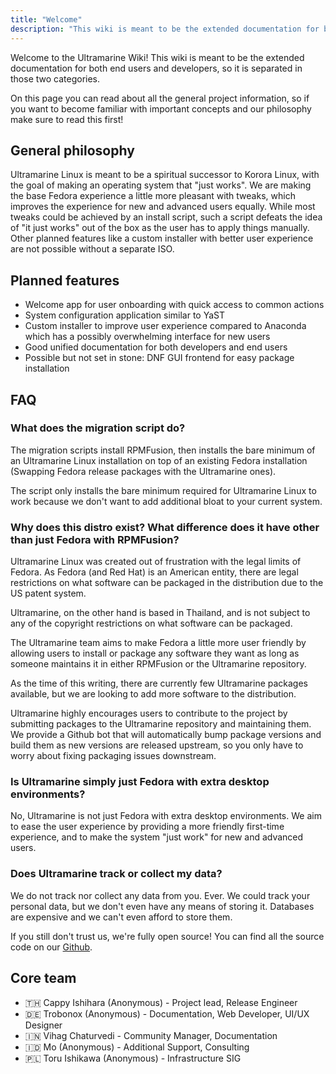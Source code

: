 ```yaml
---
title: "Welcome"
description: "This wiki is meant to be the extended documentation for both end users and developers, so it is separated in those two categories."
---
```


Welcome to the Ultramarine Wiki! This wiki is meant to be the extended documentation for both end users and developers, so it is separated in those two categories.

On this page you can read about all the general project information, so if you want to become familiar with important concepts and our philosophy make sure to read this first!

## General philosophy
Ultramarine Linux is meant to be a spiritual successor to Korora Linux, with the goal of making an operating system that "just works". We are making the base Fedora experience a little more pleasant with tweaks, which improves the experience for new and advanced users equally. 
While most tweaks could be achieved by an install script, such a script defeats the idea of "it just works" out of the box as the user has to apply things manually. Other planned features like a custom installer with better user experience are not possible without a separate ISO.

## Planned features
- Welcome app for user onboarding with quick access to common actions
- System configuration application similar to YaST
- Custom installer to improve user experience compared to Anaconda which has a possibly overwhelming interface for new users
- Good unified documentation for both developers and end users
- Possible but not set in stone: DNF GUI frontend for easy package installation

## FAQ
### What does the migration script do?

The migration scripts install RPMFusion, then installs the bare minimum of an Ultramarine Linux installation on top of an existing Fedora installation (Swapping Fedora release packages with the Ultramarine ones).

The script only installs the bare minimum required for Ultramarine Linux to work because we don't want to add additional bloat to your current system.

### Why does this distro exist? What difference does it have other than just Fedora with RPMFusion?

Ultramarine Linux was created out of frustration with the legal limits of Fedora. As Fedora (and Red Hat) is an American entity, there are legal restrictions on what software can be
packaged in the distribution due to the US patent system.

Ultramarine, on the other hand is based in Thailand, and is not subject to any of the copyright restrictions on what software can be packaged.

The Ultramarine team aims to make Fedora a little more user friendly by allowing users to install or package any software they want as long as someone maintains it in either RPMFusion or the Ultramarine repository.

As the time of this writing, there are currently few Ultramarine packages available, but we are looking to add more software to the distribution.

Ultramarine highly encourages users to contribute to the project by submitting packages to the Ultramarine repository and maintaining them. We provide a Github bot that will automatically bump package versions and build them as new versions are released upstream, so you only have to worry about fixing packaging issues downstream.

### Is Ultramarine simply just Fedora with extra desktop environments?

No, Ultramarine is not just Fedora with extra desktop environments. We aim to ease the user experience by providing a more friendly first-time experience, and to make the system "just work" for new and advanced users.

### Does Ultramarine track or collect my data?

We do not track nor collect any data from you. Ever. We could track your personal data, but we don't even have any means of storing it.
Databases are expensive and we can't even afford to store them.

If you still don't trust us, we're fully open source! You can find all the source code on our [Github](https://github.com/Ultramarine-Linux).

## Core team
- 🇹🇭 Cappy Ishihara (Anonymous) - Project lead, Release Engineer
- 🇩🇪 Trobonox (Anonymous) - Documentation, Web Developer, UI/UX Designer
- 🇮🇳 Vihag Chaturvedi - Community Manager, Documentation
- 🇮🇩 Mo (Anonymous) - Additional Support, Consulting
- 🇵🇱 Toru Ishikawa (Anonymous) - Infrastructure SIG